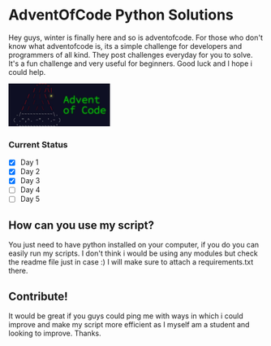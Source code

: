 
# AdventOfCode Python Solutions


Hey guys, winter is finally here and so is adventofcode. For those who don't know what adventofcode is, its a simple challenge for developers and programmers of all kind. They post challenges everyday for you to solve. It's a fun challenge and very useful for beginners. Good luck and I hope i could help.

<img src="aoc.png" alt="image" width="200"/>

### Current Status

- [x] Day 1
- [x] Day 2
- [x] Day 3
- [ ] Day 4
- [ ] Day 5

## How can you use my script? 
You just need to have python installed on your computer, if you do you can easily run my scripts. I don't think i would be using any modules but check the readme file just in case :) 
I will make sure to attach a requirements.txt there.



## Contribute!

It would be great if you guys could ping me with ways in which i could improve and make my script more efficient as I myself am a student and looking to improve. Thanks. 
